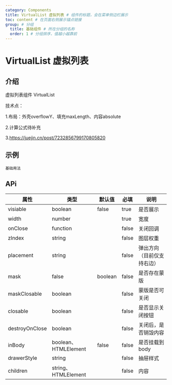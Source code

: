 ```yaml
---
category: Components
title: VirtualList 虚拟列表 # 组件的标题，会在菜单侧边栏展示
toc: content # 在页面右侧展示锚点链接
group: # 分组
  title: 基础组件 # 所在分组的名称
  order: 1 # 分组排序，值越小越靠前
---
```


# VirtualList 虚拟列表

## 介绍

虚拟列表组件 VirtualList

技术点：

  1.布局：外壳overflowY、填充maxLength、内容absolute

  2.计算公式待补充

  3.https://juejin.cn/post/7232856799170805820

## 示例 

<!-- 可以通过code加载示例代码，dumi会帮我们做解析 -->
<code src="./demo/base.tsx">基础用法</code>

## APi

<!-- 会生成api表格 -->
| 属性 |    类型    |   默认值  | 必填 | 说明 |
| --- | ---------- | -------- | ---- | ---- |
| visiable | boolean | false |  true  | 是否展示 |
| width | number |   |  true  | 宽度 |
| onClose | function |   |  false  | 关闭回调 |
| zIndex | string |   |  false  | 图层权重 |
| placement | string |   |  false  | 弹出方向（目前仅支持右边） |
| mask | false |  boolean |  false  | 是否存在蒙版 |
| maskClosable | boolean |   |  false  | 蒙版是否可关闭 |
| closable | boolean |   |  false  | 是否显示关闭按钮 |
| destroyOnClose | boolean |   |  false  | 关闭后，是否销毁内容 |
| inBody | boolean、HTMLElement | false  |  false  | 是否挂载到body |
| drawerStyle | string |   |  false  | 抽屉样式 |
| children | string、HTMLElement |   |  false  | 内容 |


